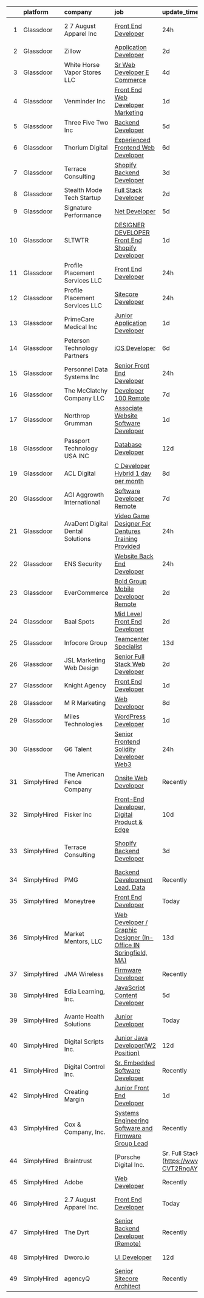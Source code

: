 

|    | platform    | company                           | job                                                                                                                                                                                                                                                                                                                                                                                                                                                                                                                                                                                                                                                                                                                                                                                                                                                                                                                                                                                                                                                                                                                                                                                                                                                        | update_time   | location                       |
|---:|:------------|:----------------------------------|:-----------------------------------------------------------------------------------------------------------------------------------------------------------------------------------------------------------------------------------------------------------------------------------------------------------------------------------------------------------------------------------------------------------------------------------------------------------------------------------------------------------------------------------------------------------------------------------------------------------------------------------------------------------------------------------------------------------------------------------------------------------------------------------------------------------------------------------------------------------------------------------------------------------------------------------------------------------------------------------------------------------------------------------------------------------------------------------------------------------------------------------------------------------------------------------------------------------------------------------------------------------|:--------------|:-------------------------------|
|  1 | Glassdoor   | 2 7 August Apparel Inc            | [Front End Developer](https://www.glassdoor.com/partner/jobListing.htm?pos=108&ao=1110586&s=58&guid=000001833ff9369588425d0ed573dc50&src=GD_JOB_AD&t=SR&vt=w&ea=1&cs=1_ea9dc110&cb=1663225641041&jobListingId=1008139276726&cpc=6193B0C32834B022&jrtk=3-0-1gcvvidmf28q6001-1gcvvidmv2hs8000-3a2417fc4f3044f6--6NYlbfkN0Ct2W36bxQzoWKwxfnb8_u-9iMevesfjmykPeWAUMHM2_LBdknXbZKXQYA8HhBxGvatrmTKXkVkM3OiGaPW1S5Qrgo4HQw0Ap3FRKEk_CZlQ9DAj7SSm8_FF008fve7ZplS8uLWmHC71y2toLwpXV2mChEMsXQz6GM4IgUVfaTyeTvDljv5qKgs34a8eSQLQ-XqkvWh_qUB0DxjI08a0mujfeuRMNE5RtKR48SjWo6fePeofKReK_7DhoByRzjMtrPXLwcaEvF-k4iPvZc884aOkklQNSI_HXE9ca40VNccVOKFchHTt3tjOz4lS64NDHc2f8AJ3JANsWE0etNONRytm4dlrZpS3uXU3eNWlai1O6viPErUrIWmL3t1gDU_o2FSNQctJuNAoCi1TCC2OAU5cFo2nYWO0EsrlWjc5XH4jKpHgavSGAwLCAZ2fB-ial5VMBO-CcNFvJx9984My8M7l-pyPPDvuWabPknTAWmMoX7JUALF0TXEGjtgWwJGZos%3D)                                                                                                                                                                                                                                                                                                                                                                                               | 24h           | Los Angeles, CA                |
|  2 | Glassdoor   | Zillow                            | [Application Developer](https://www.glassdoor.com/partner/jobListing.htm?pos=121&ao=1110586&s=58&guid=000001833ff9369588425d0ed573dc50&src=GD_JOB_AD&t=SR&vt=w&cs=1_35c7c9f4&cb=1663225641042&jobListingId=1008134172887&cpc=334ABAF5D42DC775&jrtk=3-0-1gcvvidmf28q6001-1gcvvidmv2hs8000-c6daa90a6669b9ab--6NYlbfkN0ANMurRYyPEXg08u6OamUd1Mvhk-zhFSGYIZgoJR86UvYL2v6MoUqae-sD5DnU21vpZhuaoMFJt9wVyEyvf2QA1XfguwhH7G3tM0-PNgW6CGdUX9LBJEjF1WjQkIfj4JRydtvPZugMScW5L1yCyM5tNJ9G8L6OLwOTqSFwB3txImmKRawgfT6AMD3TzOgC-MALT7m-fI4boaPDufDh8OyziwbMRc8pB81Ej1QQae9-paV6SY7CES3uYcDQ1dWe2sMDXM8vbMamm4zAbOEA6BdOBSopn47UUOsDy_sr7_r_JF7wZlSrgx6PT7l-wVqbNjAHBcfm58fZoiJGXqfzRzFhwC31-6RypXl6vIA8bsuDqwPon1jFReGJC8iSxbQsDkorFpBIRopyVbXUQiCuIVxwCDEp6Kv0_ag2Fo-XMJ2tN_nbU-ubln0RzakZLi2siFy2TWAf4zYBIpQyln8V8m5taFOZZWrl5mRhDdgzdm3koC65P9TkGimlO5X2rx12ev9kTo5ijcBeRGk0u1rNz1l8ZPPNVFc1rUuhZS3cNBkBdbKYsMoT15ueyEuMAdRGXqHA28k_lv1PxXSrYJjjV8RkR2lv1YjZTKQJYMOtTECxEZ44YRW8YPe3PHTwDy4H8Vgpd5szx5UDVFuJWr5uspZNqCkDI8j10fBpV00giwZA4BQoderk0DBvxuyurOTH_pNnB9s0e1jjFNN-2Ms3n9fB8vzuZPHCtW3mUh0qaiYEv8O1RFQn9M5xfbiGyzzxZNDKg6ZZ79lh6iKeWef4lrnCgpTVzOOb9vK-yfdlu5rSdm6-wQv6_nLc2dmFVENtDGZl7TIDC7sK_iUKcHnXvUwmbgnyxVcckpvkW0lhiiaGrs8QQ0DBhw7dAImBeYYVIOQ0%3D)  | 2d            | Remote                         |
|  3 | Glassdoor   | White Horse Vapor Stores  LLC     | [Sr  Web Developer   E Commerce](https://www.glassdoor.com/partner/jobListing.htm?pos=110&ao=1110586&s=58&guid=000001833ff9369588425d0ed573dc50&src=GD_JOB_AD&t=SR&vt=w&ea=1&cs=1_2e4638fc&cb=1663225641041&jobListingId=1008131215700&cpc=5F655C736EBE388B&jrtk=3-0-1gcvvidmf28q6001-1gcvvidmv2hs8000-4d928f549cfc6ad0--6NYlbfkN0CnvnrZV6i1JGX1yqycrBVKxG_QbmFGo1hJvaAPDrdCVZraHxofdUZb3p3EyfSu9FC5Uz7liLUHJm2t-QBc182EkVhuBnEC5y_zl3eBF0yOtl8bM6XoDeDAuDSgUmApD9LtEYgzvabPdoya3NLYGdfmTsN9BJkgFfuxVcVwIZ_FOaxKXrA9yslAKeJedUden1TopJuB6ijI2LTOkqVX_Nxld_MmfNsktc_lodud3j6IhOidwnhGpdDPcOe9nnkguemz3UWGtFyq4EghTfM95_M39Eh3fi8KHcJty5rSXcVWqSHeJk-vnxFt2yTBDqIZaquEXKUtSX_k2oADxy0uXT0lPO10ewL_CUdFq3wbiyTyTWxm10njIMFiXIeYpT4jTGlfOyDOxMjZhePeT-r2mHArJwVbZAQ-q0PnYsWX8whH-s3gkir6ytF8Ukwf8yfKRWPP_Lu8LRg51jVxZ2pYpXvCaWhF4l9Oxr15T2e4h8o6VZhrIJy_YFDwotlRusssDjvNWunHabX4VQ%3D%3D)                                                                                                                                                                                                                                                                                                                                                                      | 4d            | North Providence, RI           |
|  4 | Glassdoor   | Venminder Inc                     | [Front End Web Developer  Marketing](https://www.glassdoor.com/partner/jobListing.htm?pos=116&ao=1110586&s=58&guid=000001833ff9369588425d0ed573dc50&src=GD_JOB_AD&t=SR&vt=w&cs=1_ec914800&cb=1663225641042&jobListingId=1008137705583&cpc=217C45A42544DB93&jrtk=3-0-1gcvvidmf28q6001-1gcvvidmv2hs8000-9c2c667d64d5dd73--6NYlbfkN0AMXubMcf9zG5pjFo4NIRXEjYg0qx6HblbRQuuKPpnfpXE45buNZenyR73WnvM6Gj_TxmnR_7UGvj-8cbteU4okCrs1kncrxm1xyl0xTadn0dtKG_-rZJMo7hj1OfHci8OjVNleQ2xJ0bkhckBnWntSSaB4v6iJujgNmaSADRvYST7rF6XPl8fUvvUGGQf1rdSCbFQkOMELywEOt594mqEOOqH4QjXvBVPqMytdgjuxK-WuzoOheEOURcVYgXY16KZ0PsL9FlLkd98uNcwY4sy3ECsY-Txgt_Qw4c_z2L95ZJQgZLBQRxPtd-Gvln3iOQPmjAnPPRUS-Md_TUA0ucXqzn8AUhEvm4A3vetuAMebuQG8rQC2PGCTkoGwHgKfbk-Dys4rpk_AIqfzDjqZbdxAmv6rFM3d5LXGndlcCWRaqNLyvhvI7nY6iW6KY-2I5ZgJ0NZsjN91I9C3P--gTAq9DaBngKVol88%3D)                                                                                                                                                                                                                                                                                                                                                                                                                     | 1d            | Remote                         |
|  5 | Glassdoor   | Three Five Two  Inc               | [Backend Developer](https://www.glassdoor.com/partner/jobListing.htm?pos=104&ao=1110586&s=58&guid=000001833ff9369588425d0ed573dc50&src=GD_JOB_AD&t=SR&vt=w&cs=1_65a89480&cb=1663225641040&jobListingId=1008129717446&cpc=41F4513DE90102B9&jrtk=3-0-1gcvvidmf28q6001-1gcvvidmv2hs8000-9a2b5753740c222a--6NYlbfkN0CgBgcxuOwrlzWFp0xvOgllyDb1Hw7UsKEX_IsXppgvM2unXhFTbkMw3O7NwoFdIXLE99Deih_vWnyaKyC-tfIHVh9EP_1tqX_PYNNPAjKVnrwJ_OKB_N2pOmdol9Nwipr9BlUTEbkmVnvwqvah1ogQoVjw28iqQv9IwLsi-8GYzxhwcYEWrw-d2fIHf0YsVTD2SRUFGJk4T0x4D-IKUwuMnA2oGGX5XuPfc_IfSh1ANSpIa-6H0IH-PmwCuVUVcUUkbzelUAGRu7owVtxZUY6Y9F-Bh_mL8ct3s7ZEGyQk5cawNt4quZkM4I_C2gZM5I340U_RjB7HSZIENwhKMt9tZ1GAjkBSQOr2vKrhdgWXe6PtfVfn5SJ_iz3_DC2P_MDkZtLEf9G6oUKA_YntRo5t0iHWGvWwwYAkdBEObaq1JKfbRs5KpONysPcCzCCn-uM%3D)                                                                                                                                                                                                                                                                                                                                                                                                                                                                      | 5d            | Tampa, FL                      |
|  6 | Glassdoor   | Thorium Digital                   | [Experienced Frontend Web Developer](https://www.glassdoor.com/partner/jobListing.htm?pos=128&ao=1110586&s=58&guid=000001833ff9369588425d0ed573dc50&src=GD_JOB_AD&t=SR&vt=w&ea=1&cs=1_5501a8d2&cb=1663225641043&jobListingId=1008125151409&cpc=654405A9B1E0A9F5&jrtk=3-0-1gcvvidmf28q6001-1gcvvidmv2hs8000-8f152e22d77d43c4--6NYlbfkN0DluZCxzlY8wfRKtYZ90M9DtVsEyM_R8sntwxBhsuRf6WsZ75QBXDDIOFYP7W-SBlFRqO5--jBjYztZgPSF7k2h38MrBt0TGtNiRbsEU20G9nQWmNZGX9e9v2AYuB8N3do2tkcjzuTJRdLs-NxfeR3tjG0cutHrH80mg56xlo_Ax8NZlI4k8CMa0hz0FhwTehg0z3AJAyhHSDkaidHa1l5-sc2QOEKlb6i177Luvu8i4G_hUutTn1VJQ4jwtFASBuYAHEzobFJlkU1OjO9Gy4wh_nfZsT3LLjApPlqG2yE813HHCk12ZqahzfnEB4z1-uw3Fscq7_OpuC-yKqu5aRes-xbLBxyxuX21OZ21-jSbfy5sYWwm3vCxkdiycsujdAEdWEETiV5Z_m6nhUEPcAKUo2-esm7QPajhC13FYmV4SPbGYrrY_5ZhpeGz1ztj6luDzoIbiu2XSbmJrLcdbX9AAOWIb3M8mf-SdEOJUJMgae0CTaOmNDsHoBvXpTxVJaCdh5gsUZQA_lVL0lVybBsZ)                                                                                                                                                                                                                                                                                                                                                              | 6d            | East Brunswick, NJ             |
|  7 | Glassdoor   | Terrace Consulting                | [Shopify Backend Developer](https://www.glassdoor.com/partner/jobListing.htm?pos=113&ao=1110586&s=58&guid=000001833ff9369588425d0ed573dc50&src=GD_JOB_AD&t=SR&vt=w&ea=1&cs=1_0dce6fd9&cb=1663225641041&jobListingId=1008131665607&cpc=632C08DE5A4EA969&jrtk=3-0-1gcvvidmf28q6001-1gcvvidmv2hs8000-18010db93b8cd787--6NYlbfkN0DiwaVD3HiDYB5250xOpg-Chrdpscpx_0ux8G7tjQr9ZR6UMPMRjdTv-rYv0WYt0ikT0CHPlckmqNdBahKzqtorl-3cYiUc4Dw6CYzL8XOgRfGBcW15CAX5wES-GOahStgrZRXkPI7v7sWDDyhpOm2oG13rt-Lsa-73n1rcwrI_Tk76vUQ2yVPB9Mbc27X2F48cR6NdeDrvn024bYF48CCK0lBuEFPdh4Um-jLZy1QInyVg8PUKhD_Wv8Rgbrma2QlpO314BoNc_tz4UGHGyhOBQu8eOYtfY_7a67LQgfn3MQ2k3gVa8uOi8yhJ2cnwCzgKT5UB6JD02x2NYoztzCJoobb-19xm3PknuQ4VAVX8Mz99rC65em5Wm8VSv3sOU5rbU8t91NkdUzvTLR8B2JXYupS12d1tZXinkA3fv3KTPMfXQAP5T9qg54E99JRaHiD3-FvYGDnvHwQO-_EMfE9E7vreyQpyhEmbX4cuNYXjzlvTEIcV0uNs6IEZNTBvK6M%3D)                                                                                                                                                                                                                                                                                                                                                                                         | 3d            | Seattle, WA                    |
|  8 | Glassdoor   | Stealth Mode Tech Startup         | [Full Stack Developer](https://www.glassdoor.com/partner/jobListing.htm?pos=101&ao=1110586&s=58&guid=000001833ff9369588425d0ed573dc50&src=GD_JOB_AD&t=SR&vt=w&ea=1&cs=1_db705e79&cb=1663225641040&jobListingId=1008134062070&cpc=C433947A107EB3A8&jrtk=3-0-1gcvvidmf28q6001-1gcvvidmv2hs8000-c82e4cd2da0e041e--6NYlbfkN0DncQh6lkoBI4qg8r9lTdY8zgbuP-Pq9NIO4ozEOQMZvWDkOwhZMW0brv-vHXhFENtxcfVCcNPp7jv2x82iQIwyEiXUyVbAhdmbaXAHjrLsVJccvDBOMB2hmCbChyl_Zm-h16ClHxhh0A9ysQA0l_6Gr-DpBS5FsP5RCZkucE2dkZ3YK7Nq3hjc3zBdkJ09jwG0D2_44U0gAW5FI_6a2NvuA_Auco1pcxXbegIH7Aw8uM7gHNW3JUrO2PpYtzMg-M3EDV18sspDXJjT2OqyyCrZh-nNlbpgtrmXd_YLG8gJVL291b8slsF1bi55oE0vrvM2PjvoR7jC29a8rjeHcaFDXGKDBxenaDVU89FG11cihw91BEh9xhxsqlfuKPh6jLz6UGFRoxBVNFhcwb1W26-CGG-zfebChfGZvw6L6RlMeIWlWieYQ3-Iw6rSLyB6Y9rlPu9tZnhWhT9Z6Fcs9Es8E9E2TZq70NTyW7jgbhXDNHTVkXV6qontPMgMGO3YzCadIMvOn-8-1A%3D%3D)                                                                                                                                                                                                                                                                                                                                                                                | 2d            | Atlanta, GA                    |
|  9 | Glassdoor   | Signature Performance             | [ Net Developer](https://www.glassdoor.com/partner/jobListing.htm?pos=111&ao=1110586&s=58&guid=000001833ff9369588425d0ed573dc50&src=GD_JOB_AD&t=SR&vt=w&ea=1&cs=1_3f496acf&cb=1663225641041&jobListingId=1008129201684&cpc=4B86475FAF393599&jrtk=3-0-1gcvvidmf28q6001-1gcvvidmv2hs8000-f276d1115cf58d0a--6NYlbfkN0DdI5e4NrRhJzkh5_rNc4iJsqmw_rK-1extVvYQlMkdwFRmXS0qm8nU-JxbqHleaeIjy00LjGaNRKyKI8tQK73iJvL9vjfzdUjL6MmRzYFsT-Tf_2d6pA67Vr_5YKQQ_zKhdJbkV3jrXuP0XPlNHTLuXoc_2d_1Qj8SxURG6Hio4x5gve3RpCdOKEhBqB9Yot7EjUggiaENpWWD5Zf_riZDckpLa27WFaioiM4Q36Mi8k8RYj6mn-h5QcLLDf1kNSCzL76vGvczDS0_SAlOCVAoEezJKsIG_K1U6yW9zO5UP5S-hfSaH2tte_3wi_456qvX93Aayu3agxD0MN-X-km2Pm58rZENBPfPlMT5py1J-R3OzbxxmFoT9X9dJbct5eTd6zOSRoI9ybHL4jJl4rg37graEhnz6tediEexryl1ORj1d4AOidTBj0q3Hfp6ETcV_SI3XELftoaV1tx1VivE0Nlys-YziKFHoKkPrA5XD8hc89d6HpFi)                                                                                                                                                                                                                                                                                                                                                                                                                  | 5d            | Remote                         |
| 10 | Glassdoor   | SLTWTR                            | [DESIGNER   DEVELOPER  Front End Shopify Developer ](https://www.glassdoor.com/partner/jobListing.htm?pos=106&ao=1110586&s=58&guid=000001833ff9369588425d0ed573dc50&src=GD_JOB_AD&t=SR&vt=w&ea=1&cs=1_282ae8af&cb=1663225641041&jobListingId=1008137598131&cpc=FDA93C03AE7AED37&jrtk=3-0-1gcvvidmf28q6001-1gcvvidmv2hs8000-200f7b1004398c4f--6NYlbfkN0DfhRLDY5E7BVY3xhBTAobuSaZ3WR2SqAJ-w4NHeQGDZ8CKtdIif9OectjkycEK2XDboqp2BNMOU5dJisK8-npJl1LZbVK7SZe2WKXyWrCXBIV2AhqkkbCWTU_HzuJ5nm-BeMtNzk-lbEAzbgpRo1_vU8oh_bzdBL7cYv-gQBFGezbX_HxY7YG4UgXE4_I0kwIYDDZp3V05qNj-x31bi3amzeKrs1vpzAe-bLIzspTzV6DLmgDOQ87LwVGY90j20Q9_HIddcmvKXZACeRnAb8Vl2DSIrdav2GEhQBtjbv91oV7RtFG7IRXgNM3cAq3wcUGBEYtPbojV15mzih9jhslhCYosEaqvdxLHm-1t2ySLEOR2XnaGfabRtndi6D7IAvLAj5eYOC6Od1EtCffK1otCOwErDrsW7m4yg9nI9fmI7wBup0YoPJUl_1J4PCuYlCe1cqBLB0cSu76KoHC2A6Mxk7ZvdpIyl7YTyVr1torT6q6Y82dvLsXbnB2co5NMBdUOdid6ip-ckGWqMlsGb-5qLpyO8NYhZRo%3D)                                                                                                                                                                                                                                                                                                                                | 1d            | Remote                         |
| 11 | Glassdoor   | Profile Placement Services  LLC   | [Front End Developer](https://www.glassdoor.com/partner/jobListing.htm?pos=122&ao=1110586&s=58&guid=000001833ff9369588425d0ed573dc50&src=GD_JOB_AD&t=SR&vt=w&ea=1&cs=1_0a34a00c&cb=1663225641043&jobListingId=1008139865256&cpc=F45C15D234B746DE&jrtk=3-0-1gcvvidmf28q6001-1gcvvidmv2hs8000-8aee2ab2c13bdf2b--6NYlbfkN0AB9QmTA0CCjNV0D_cA_rQfbQIKI-slyn3CIlmX3zDlnnk7S89tk6b_lE3bmj4GiGTUvEUbJJI91oMsefBfs5UaTGC4feUaXYjiUiJbK7gMZXpEoZOjuPpaZoEL2GOhbetdjxSzixPPKrdHeZCZVpoquxUnL5ojDNweUlYZO6FUAvGj8JfwrG3mFo_M9Sa21AhQDIWgIIGbJUxMDtldRWVabseY7QxJcqAYIbcBllXSdXY3IAssq156DFcpYKK3K1BTnCuNDF-gkvkkg9F2Aw3UHevIuE8YkHclrSyg26zdD8T8B43ebJWkBqkTJ5QqlJA7Cn1sRDl8oVVocaQy2aVCHl_vNR-ALjeGtZs9sLYW2Vze_xhdgejMEmyEQijQLHZHzpOqRQs0BRd_C5eIOU5YLU9a9yhUbA2siArxTKo3M1td2uqAaC0bIAXbSI--9SWIl7sud7h059g1NkJXeLA-d1bsJl0Y1oMzb-PSooDAeNh_mcIajLksRZdejhweuG2-Q-7Amsm_9VICm2dy-G88kpProCdAwTdz0AaoXEozjA%3D%3D)                                                                                                                                                                                                                                                                                                                                                 | 24h           | Baltimore, MD                  |
| 12 | Glassdoor   | Profile Placement Services  LLC   | [Sitecore Developer](https://www.glassdoor.com/partner/jobListing.htm?pos=112&ao=1110586&s=58&guid=000001833ff9369588425d0ed573dc50&src=GD_JOB_AD&t=SR&vt=w&ea=1&cs=1_9261f10c&cb=1663225641041&jobListingId=1008139865257&cpc=DED3C32E22E90A94&jrtk=3-0-1gcvvidmf28q6001-1gcvvidmv2hs8000-dc00b636150eb327--6NYlbfkN0AB9QmTA0CCjNV0D_cA_rQfbQIKI-slyn3CIlmX3zDlnnk7S89tk6b_lE3bmj4GiGTUvEUbJJI91vP_xDwKRxdxWgEqR9WbOIfdQ20LQLFYb5JxrgL0ZTeeaA0g8r-3LApIOLGNfp3ZBKDVO7lbpAnfXgLlrFhlg3-sAAqA2sy86pFDxUmqWbA8WgNrQ7tL-bXTdKaLFOof3hzWuSwk1bRbVzAwwa0hYRpk23zTmOcSoGtLU2LRvBytn_bliom69F0WWKYGU7gV18Mvmo1as57O3wwtp07yhIwAlTjyHRlvN3xwCtxPbN1moPAH9BXzZv2C4gnu3iFp_aWJyCCAq1e6PCT1f-Ax_O-nH85o94yE0pP3pf-au6ywUMtG7BMcnSIOlGHJWLptcDUG7UWmDhdBHxT__rDd9_1zlOL5CUepJJCcx0qqmGJOg0kseH_Ne8vBFV5RDolRnHGRzvmqegPQBrGZc8Jl05aOAOWmgSkRqDUrpj0C-lQt4lsZISfd754FZUGcwx5pysNfDVOEv0FttOtm3N7ZNXPjXX7EwFD0OEtQHNL6mg8uKOQA2IBZxZY%3D)                                                                                                                                                                                                                                                                                                                                | 24h           | Baltimore, MD                  |
| 13 | Glassdoor   | PrimeCare Medical  Inc            | [Junior Application Developer](https://www.glassdoor.com/partner/jobListing.htm?pos=125&ao=1110586&s=58&guid=000001833ff9369588425d0ed573dc50&src=GD_JOB_AD&t=SR&vt=w&ea=1&cs=1_de907937&cb=1663225641043&jobListingId=1008136718817&cpc=0FE1F5EA2BC84A01&jrtk=3-0-1gcvvidmf28q6001-1gcvvidmv2hs8000-dea47632348d1323--6NYlbfkN0CQiDyvPOS_3kSWwj2o84Vo8WcOusNGwm0oBaIW9WSJo04cUhFz7Zw2u_gIi-S9oQAae2Zqwa8YSHCmUBDZ-UqPWSK52qtE7gYAhNzZijQz2htZaViuNg1pNHYm2JmVS_9-Kz5Y9fWtx5ALPv0dtItmTTV1F68ZQkAG5okqsQVU4qHmE9Rwp9ADy8uar87b9X9cTz9_p766D3S6t51uDwtieMuqvINIrQ586ncdwxZckE62gbMFN-Gei0MSwYfl-0QSuyNebDkqNqM6XsIDrpEd2ZqDLzSJM8LpxOTubwPnaq87tjZiOKyeMSFRt0gb2m9-R1S1Tf91Pcvlm_NimQE2LfWOqm2YUNMb7oL7S5X5cAi3_Jangz3BTt3YSEXzDEpuoY3b3MwBZPIRZpixMoff-xGB2TLDsVw522S5SrDjEVnyPe1prMPJhuN3mRSPRhW6nQKufWpxBCtHxzpr_6jL8Nx0Y6fc0buwL713a5Jmru7Q8ufQHDlfVkbtPbYB6C9ywlMQlW0_yA%3D%3D)                                                                                                                                                                                                                                                                                                                                                                        | 1d            | Harrisburg, PA                 |
| 14 | Glassdoor   | Peterson Technology Partners      | [iOS Developer](https://www.glassdoor.com/partner/jobListing.htm?pos=118&ao=1110586&s=58&guid=000001833ff9369588425d0ed573dc50&src=GD_JOB_AD&t=SR&vt=w&ea=1&cs=1_be20201e&cb=1663225641042&jobListingId=1008126297301&cpc=6945AE2F4B03E059&jrtk=3-0-1gcvvidmf28q6001-1gcvvidmv2hs8000-a6f03d46856c5c0d--6NYlbfkN0AgtsfPTMZ7iDcp1X4T-0K4CYWuscf9rvuaH0n-fMkMyKnr7WxHRcz12wTe7OJE2CP7299Tl4eYBnsECS_X-P6foNMnTR-Q9yxvHbZHM_tvtBuUEwEenkhQl77Vlk1NjoEEmeAHmw-hC7oULByiAG5TXPXsxRNYRudG_3QVUZN3GLT99xKkKROlssY5gNsVTH2rKo9q5170K50u2UNrBFNJGmp4T-u75WX09rBz55WO4TKr3KDv2nUCuu208003irdhTbGPOTdi4mZtUavW-5kKTwh1lUfD2h3wwdxMCmglUFSbFLllv7-TrbVup0SVCSL612eCr5X6AHHFOnLP5LhlehSmrOdTdxBm57Hv6vvaBrnQBS75u_Ou6zu8ci-RWJxjkI3A5BvdsnNrijzpE9yB4IxvZuJIs4irBBYvMqtsukdbgYjVFYAp7kaJsssqL4S42MAqTTFMgnpLesxMZiGUBfaxd2JLPUTuXrnf0mdqFx8VkjCzM99_lqHNXBMEePNChTvjnhT0Yg%3D%3D)                                                                                                                                                                                                                                                                                                                                                                                       | 6d            | United States                  |
| 15 | Glassdoor   | Personnel Data Systems  Inc       | [Senior Front End Developer](https://www.glassdoor.com/partner/jobListing.htm?pos=114&ao=1110586&s=58&guid=000001833ff9369588425d0ed573dc50&src=GD_JOB_AD&t=SR&vt=w&ea=1&cs=1_a337e2aa&cb=1663225641042&jobListingId=1008139920871&cpc=E1C07D31E98CBB16&jrtk=3-0-1gcvvidmf28q6001-1gcvvidmv2hs8000-95507fb3b040b20a--6NYlbfkN0CXJMu_Ozvt8s1nzBaUrvrdGg2n7AF8AT6K4zsYic2IKFqpkWw6mr_etQTKfzAC2gXH6ncpp8psG77xCv5ZI36PI8nOAVunQiYjV7ielA7nM-9pKaz75Qiv9YhKggmdwMziOJ33sQxCsSRssiVq-cD8XVCYSIrFP8oEIitQQK1SNhL6HFNbtEC3xOUIb_F-b8L5cO5UQAeGXZ2sEUOGUcUG7Q1mmTmG6zILrasnbN2v_VC9GHBm4dklmINfMAoeD_dS6GkpuubUvL9lJUISvrlG1UpjrPLHOZRzreffvYS3BGuI-jTyXwrM0W3PGRWa6ugFYfgtNde8Q2hS2_KPvaVesxh3mXNiLl2QPjfrjPwerQ4G8MZu90gPSp6mzdGziPuRNGubZ9a9dSJaOrzj02FdJ3lhwD_FxXwaIec4HU89WJ5l29F-w4jQ_ULyTToY1YuUXVthDLyRw12HzVP-BnCl-lWhnRSfY2Oa078xx_6gBj_sM9W4pO63ZDlPZtnDtqFxu40mmtg8fQvlDmT-Yxrs)                                                                                                                                                                                                                                                                                                                                                                      | 24h           | Blue Bell, PA                  |
| 16 | Glassdoor   | The McClatchy Company  LLC        | [Developer 100  Remote](https://www.glassdoor.com/partner/jobListing.htm?pos=117&ao=1110586&s=58&guid=000001833ff9369588425d0ed573dc50&src=GD_JOB_AD&t=SR&vt=w&ea=1&cs=1_1fd674aa&cb=1663225641042&jobListingId=1008123581793&cpc=56C4EA4A1A191A49&jrtk=3-0-1gcvvidmf28q6001-1gcvvidmv2hs8000-6acf41fd2f09dc8d--6NYlbfkN0AvJamjXhlkDEVf_vcoI3bbUUL_2ExICajiRnoRkOTKxHcQu0PRm526CmUeTsfanZOqoMDdrUp-j2i0QJI96SrAfuCerXt-A9V0AqPqWyOynJ3x-O-RpQjzGHVi4lOd5Z4R8Srd_uF6_bna1BnLFXLTnrhod1AEqQ2yc5WyqDa7bVoBDzmrc0u2pe9297U47Loqs1jDWjelLpAIdd3FBewQPzFh5FCwU_DM9PTxC18rgvzlE1M-x-sQPdKSiypnrJrOy6_RY5KleLQxI3oyQYv2ToVfLUjRTgVA3CA3ZK1TsnGvN41qLeeC0iKdm0kO8K2yQ6-ONgW8SYwXJW23de3M-Xw6HAF6f5qpU6bFX3XEJ0pKSBqukfIzo_J7cYSOpz5akRBNnxl1q6UaBw91QR2GUdLBGHvfrGBbiuItQKupC6VXj0cPY4HWoepLctxy6pKTyNv1IR-KMdNBkUXjTdNrNRn5cQwrLTBgllTv5w_3TYcIQq_YsYSTZqc-vKxhUzo%3D)                                                                                                                                                                                                                                                                                                                                                                                             | 7d            | Remote                         |
| 17 | Glassdoor   | Northrop Grumman                  | [Associate Website Software Developer](https://www.glassdoor.com/partner/jobListing.htm?pos=103&ao=1110586&s=58&guid=000001833ff9369588425d0ed573dc50&src=GD_JOB_AD&t=SR&vt=w&cs=1_80eca98e&cb=1663225641040&jobListingId=1008137362453&cpc=7CEE4C1C86B9E1E4&jrtk=3-0-1gcvvidmf28q6001-1gcvvidmv2hs8000-86b1a5d6f9f172cb--6NYlbfkN0DPf8Tf_oakpB62WadId2dzQiWExtALTi0lpCM--zHBL1trAzPQuAwgDIBcPqMXQ2nc4EmwImsHmwE1-gnHruXxTntoxsk0MzAG-MSGLqf9XKwwNITuXSWbe8SV1c_vt-SIXVtuLKSFi5VnwXvOVZ0nAFl2Q0PUcJ8D4X6Dh5bXHmYQxhwi9XpojqqMKIlqHlUeq6beAfYllxDlDIltTZYsvlR5cmyO1FPkrFD3k66ItVWDd9BSwZnoCohGhOFudyNwmGMsMh1t8n8aD25l5T_OqyXR422iGdumOlFvZrvyf2J18K0nHw9rs37H8-ZEXF-n1bIpCZG0AVDzzhd5K7x5cN_rCyWS3-GKv6NC0jNhE2YqdF5CY3CXTjH62dI0hN5oDLBhUQwLVDXHeGStttKMothyF8xwXCydejMj6Qyo4V4lJelukX4N9MhYuL4Emccqgjhqwp9gwqwmv3SZj2uD337lX9hwrh8RtnnYqPcUWxzLycbso1rOYmCPiRnVtG0LbDyeMvaeJhCP2XOk8JphE2tzNQ1ORs9MuV8zyTZ6kM0ChnaJZRL5jq_D02METWxQdFvI-pKheAQKTvMEc4apOcBmRATmyad3vm1HphQeOjeVgjLHAwaFEw1vWUmheF2Pvqi0aF-hU2h_l0wPdXGGoQAUWQrg3CWMK5O37LoWvKYPABg5rVe8G1RLR-NA1qgMIjpKW3U5YLgIRN4bNrw4UO5W0x0-W41f3fpiC_FM--xMx5lcvK28f47di3IWnJ28EszfsR1EBXfvCfiigBfdfAlIsIYw2En0rXhTVLzYPx0_wg3aa9VjfWBm2Lz4haqqap5T4IoYDfiWkhiw-f58qWv8kE7G8n2T4x4IFzJzEE5Bq5zU7EP9) | 1d            | Walpole, MA                    |
| 18 | Glassdoor   | Passport Technology USA  INC      | [Database Developer](https://www.glassdoor.com/partner/jobListing.htm?pos=123&ao=1110586&s=58&guid=000001833ff9369588425d0ed573dc50&src=GD_JOB_AD&t=SR&vt=w&ea=1&cs=1_24bf7f59&cb=1663225641043&jobListingId=1008114254554&cpc=47CFDC01B3F81FAC&jrtk=3-0-1gcvvidmf28q6001-1gcvvidmv2hs8000-7e6343e3d8a0a644--6NYlbfkN0ACu_hgM4mYOpGjE6TXudS1eLEYdlotK5aSiNrSIRlNjs1ihqGN6OK9XqkdXLDXQlxB73eyG2auMe65dCPGkA5OwmF7NOgyl7W_f9QPDaU5KzkVCEewVGHXUrfpaKNPM97NzZItpzip8T-WAMfVYZksgu0K7KHKFAnRn6j4GukUA-uKBOTxyxwBBiUb1YFQPeCmxd4inSuaRZRxrEvaQQpgMneYRPqDui0gTQnKnEfx3o3lm8WkCJd6F5GgolzhMA4EVKafhxk3Tovx7oh0a-Te8rvEg60VsP-yesipey_2S_QO5sXG79Di9vZQ36N_dLUGaSkZR3ruvO7V9gfTMlCv-xJtqGc-dNU0_DvuCAFzuObWy6asCFDP2DQuEFop_pnsd84ZPxDnDcv288QqVCgqecjhSP4xpe7N9b-LdDPIbzizLH2UTjLvksnc6SbXzlJnyoaSd_o1E94qto0avRBQ0gcXIcnQdnRhw12A7iojT6uYOoMljWNf47QGXKKU50I%3D)                                                                                                                                                                                                                                                                                                                                                                                                | 12d           | Glendale, CA                   |
| 19 | Glassdoor   | ACL Digital                       | [C   Developer  Hybrid 1 day per month  ](https://www.glassdoor.com/partner/jobListing.htm?pos=129&ao=1110586&s=58&guid=000001833ff9369588425d0ed573dc50&src=GD_JOB_AD&t=SR&vt=w&ea=1&cs=1_afa93ae0&cb=1663225641043&jobListingId=1008120640010&cpc=3BA4CE39D5B5DEF5&jrtk=3-0-1gcvvidmf28q6001-1gcvvidmv2hs8000-801cc5f6b8a2dc37--6NYlbfkN0Aba5oU64R_O9Kj8y6RMdSSFXuPwn88DcWu9IRDlipDHjxHIIFB0atBqVJ04z1yB3-zVbBW1E7HDiuv7cURlbVcX1DLCWPJGCSz9faxy3NSQxHduDQPlzHfzkphYPy13RfI67sQ68DUIh_ZwbelPbL-_EdgydFs81pOBEriKRtxEYSCtTcLIZ-o8sT1TvudMGZaw3orXJn8FAUc5v3q7O6M5-bHacN5MEs0kHQcXscFsJhg5qrHuDG_29JUS8ALH-TRrDoo9lcHM-QvOX7oda9k1IJkZNrNeIp0wbvxwCMrCd5WDDA8dSCTjlfLrvawRuEZ3UzEeGIrVm0Q2h088L0HUq7BsOJC9yZSb_jR-WOQ8FDWEOR3u5BZzMc3jox4Ble7_QdcblDxWHr-XCno4yE9xg2Mf1-7cuKvUUPveNask45Q7HSkGbwGuUl9zeFCu0i5F_Y3gQ75JXdHIYgUtf6coJchR11LgJlkszkOPkf6KjHmhYOik073_cznQJ2tyy2Zor_wx6HoTA%3D%3D)                                                                                                                                                                                                                                                                                                                                                             | 8d            | San Francisco, CA              |
| 20 | Glassdoor   | AGI   Aggrowth International      | [Software Developer   Remote](https://www.glassdoor.com/partner/jobListing.htm?pos=109&ao=1110586&s=58&guid=000001833ff9369588425d0ed573dc50&src=GD_JOB_AD&t=SR&vt=w&cs=1_4664faac&cb=1663225641040&jobListingId=1008123247793&cpc=7AD1D84939BBEEF3&jrtk=3-0-1gcvvidmf28q6001-1gcvvidmv2hs8000-240493a7e473301d--6NYlbfkN0Djn2IX06ySSIMu1gfEBEDPYQmbvGwUh4vHPX3-iaCFfQnsfj8FxF0YxhOo-2lW_WottpGOt_iG4K_iuSi4My_2QSelA369vQAk0Bh05a_GpYG05czbSHP5QCpBtifp4rrO5380BLmxcgc1z1li4FB1991ijhvWqHZ5Zz5IpE_XBzXxDc-YHAxhfzgzApefNWDVWIceBlUjhwTdhbVpFBWAHIjtWpFPZODkjNnnTrPoHIDAi1rDNmJ_Vm8Ww40jsATPc0TF3UKYzrh_mJQ2Jj5T6-jcmO32XXW859vjzLRvaIe_C1GPapKNONtYQCCa-rwkqgW9INiebNFYtT-yx9jdMyYryuleZgdNQopVB3o1q00Ks_917VxVXcwjkybME58Ipt_SHAI_5mSNuEvjVWOKjCS7YV7L_LSfR1WVgVPywaZGu8CaEJ8DKO_thf8timGwVc7PwCZ6f3kxoNbwPVe2xaa8aQ0KrGv6_uLLVX5U87Nbdx63ZPVb0SSHLOxLNaJJxEqVGEpo0AJPZ2D9Ji397uOSobwLa-k8frFLccmQwuzEdpBNxd-htcvqxv1Hp1XR9Oea-ERTgQ%3D%3D)                                                                                                                                                                                                                                                                                                              | 7d            | Remote                         |
| 21 | Glassdoor   | AvaDent  Digital Dental Solutions | [Video Game Designer   For Dentures   Training Provided](https://www.glassdoor.com/partner/jobListing.htm?pos=120&ao=1110586&s=58&guid=000001833ff9369588425d0ed573dc50&src=GD_JOB_AD&t=SR&vt=w&ea=1&cs=1_e092ad51&cb=1663225641043&jobListingId=1008140039936&cpc=280AB1FAEDD8D536&jrtk=3-0-1gcvvidmf28q6001-1gcvvidmv2hs8000-35206d58e916118a--6NYlbfkN0D0ZqxdZg2TwcIemQ4yr89eGinLCR7bn2QHXosobzuZIE3pljiWz1ls0zmrRnxAEGdSxvUmmC4DnHA1F6DEpMsKQnC2Zx61z6xuF3qYrH5yEoz1nYuCtECAg_EyZeToxFX4DmYmOUOgoS-U0zXSlz1Kotx3uQo_38GnKxdWN5CIJmh8XjMJXxgsuWlhC0sg2yTDyp94tondmf41sYo2qqB4xSCP62Uu1malCWGwUCqr6Zvi2t9R4WjoDZiLX_nXcRSeCOQIY_eJTbVc0RdrVbReZ-m-K7jTnS1tSE7ScEbchIbheBi17VbpxdxNt2UI-uvO_i9UtMB4ylijnVbMpUF1kiP5ag7r0czoa5qdufgUmPMglyI5udM7iqEcd5EQUkHDy5S7-jcLqesir22WszpZHmQC-z5glYfwxJ-EIDXfFKbdJ-RC8PN_j3kI5K9S0UKYZowKjEV3dirIVXVrKW40qqohylmYXTQSAASUDLhZgoSjLU71ng7kxuyRXUSO7R4%3D)                                                                                                                                                                                                                                                                                                                                                            | 24h           | Scottsdale, AZ                 |
| 22 | Glassdoor   | ENS Security                      | [Website Back End Developer](https://www.glassdoor.com/partner/jobListing.htm?pos=102&ao=1110586&s=58&guid=000001833ff9369588425d0ed573dc50&src=GD_JOB_AD&t=SR&vt=w&ea=1&cs=1_ca041aa3&cb=1663225641040&jobListingId=1008139484499&cpc=983919718F9DC6F6&jrtk=3-0-1gcvvidmf28q6001-1gcvvidmv2hs8000-85a454e44a02173f--6NYlbfkN0AFzyLFxSRBFH3kwNtJmaqsuvH1E-VLS9kEekNGpZoMRf8TMHuYWqb9GTsvjPu8Y80SCIrSwXgJYmmty3oFC-6q3FbLMAVlU0Pxs35OvuyV600CWZvKSyZRd123TLUokrLzlWRNSjVpTWAjdK6VmxrbZ5GMoC3TzbyRMdtwbRgmb0K-46vqyWrmpQf4NMgqNAXOp7O7eFbnrCBRZyEYoESqdKW9QFnVaxpQYBxdri4LofABc0S0rKPP_mb7-sKxNfmr8cx3iyDGRiMfZzZcYXgveCumT08eOL-vLOMK6WhO2B9v_nGdS47N0kj6UaPn2HCH3EfpU7d-RzoItP0Gy_7QWrAICKp_UsyaAltvhzqPKxQDLDxGkWOWuiM_fk5Ru6fsJCm4hAXxaVneN5mDKlTEPV9lnvLKwHimU6oKAXr3Gp0vjUNTuY8kSettX9auDej_r-x9oU6xelrmTZsX43UP-IjwEBEqPQxXfdRncmZuUGoYejTh-GOh1RUN1Ql-guqsi0ZRyqxuzg%3D%3D)                                                                                                                                                                                                                                                                                                                                                                          | 24h           | Industry, CA                   |
| 23 | Glassdoor   | EverCommerce                      | [Bold Group   Mobile Developer  Remote ](https://www.glassdoor.com/partner/jobListing.htm?pos=130&ao=1110586&s=58&guid=000001833ff9369588425d0ed573dc50&src=GD_JOB_AD&t=SR&vt=w&ea=1&cs=1_88432474&cb=1663225641043&jobListingId=1008134060080&cpc=47CFDC01B3F81FAC&jrtk=3-0-1gcvvidmf28q6001-1gcvvidmv2hs8000-12a6917805bc70d5--6NYlbfkN0CenS3N54oSHaaZ5i-mnJw5DzpL67zD59pfDqNFCJJrgDHMlf4QMvcdG7VlJcgFiIkGTK2PB8gy7RvTK40NASU7H489YRc_slu_cIJIRaL0-mvSjg-dgCxd5w-Mi9b57YuSsTT2ZDGffqvVXKkvMW3p6m0ZdxLZ1PVPxA2ox48YXL0cSdHoZC0EGjEdpJCUOb_nXNai2do_Ec20xnsjiFvF087vwHN3wsvSXsvk-FJSo0gVP81jW8kD04sFixgW0AV8ppxZl95wGZR02f4BuYMoufsrd0kUIbcyUMmom1bAvs5OglFSQexA1epb9FGZFDLQbkAtjjigg8_nQ008BKjQ9cTjWjx-m5BBaL-u9Kkvvy5VTAh_3F3pMl_9tmqewg4HziB2LntU35ab6jMwMwCJveluqcwV84pZWRiXSztWqJsofshoY-RcWDEvDqLBnz-E0OVtcmFAnvv_HQltxmqI57XM5hA-nYkdcijxY0jkF2p_4qVQq7pNNMT1HaZVdLdk_sV43poyVw%3D%3D)                                                                                                                                                                                                                                                                                                                                                              | 2d            | Remote                         |
| 24 | Glassdoor   | Baal   Spots                      | [Mid Level Front End Developer](https://www.glassdoor.com/partner/jobListing.htm?pos=124&ao=1110586&s=58&guid=000001833ff9369588425d0ed573dc50&src=GD_JOB_AD&t=SR&vt=w&ea=1&cs=1_0968dadc&cb=1663225641043&jobListingId=1008134394442&cpc=D2F1DE17EE1F43B9&jrtk=3-0-1gcvvidmf28q6001-1gcvvidmv2hs8000-6139628f606b89d7--6NYlbfkN0Bd1WtP5csUnixH8rSlRh3H6CMdDCnKzNYuJQ93LJKst7TdpxJAGul6YKdq4xQ9n4hw00X9u0XFrLYm7t09AfoEFklp2LhuKapw7ytNDnF2gOQ2wSZ2edXq3OYWryNr1Iw4J1Rllb-j9glW8RvdrpoQydN8KqAxY4tdC5jSFQG4SrVpTjZbDpURNZmj_vg3IQrZYGDQsdO-uk9XR3JpO-K7RyDrdEImM5HZrCXU6z33C-7H1lZRFHBPRWgZ94yyZj4fivpfLPxOR1NTSf73ER2ZWQGjy6NAEeveLYHbJt74QSYcxtQKR722mXZfmEgo96r8AyYpK95QUZcTHdGg_POHPZUX5WxknzT3-Evk6a2RNi6xAZchNVjzYIG165q6HdBJ6utAxPT8k9wVBjAfyOLfRGNzfzAjZ69UZSx-ZiFmUE3SnmZs4-OasEEgw-eMcalJ4ikEJNS03Bn83PWaUGcu-HwYgGbCJFIFc_ay0nb1qIZz03iuWbostb3wWUyQbB81Xq3BEmfl4g%3D%3D)                                                                                                                                                                                                                                                                                                                                                                       | 2d            | Houston, TX                    |
| 25 | Glassdoor   | Infocore Group                    | [Teamcenter Specialist](https://www.glassdoor.com/partner/jobListing.htm?pos=105&ao=1110586&s=58&guid=000001833ff9369588425d0ed573dc50&src=GD_JOB_AD&t=SR&vt=w&ea=1&cs=1_06822d0e&cb=1663225641040&jobListingId=1008110273759&cpc=AF8BC9077DDDE68D&jrtk=3-0-1gcvvidmf28q6001-1gcvvidmv2hs8000-58df528bbcace9a8--6NYlbfkN0CNayYzF1mBaI40OgT78t3Q2d9IxlwDzhsYR4HK7epYUeqK_b3HkPu2LG9ky1o8QU23zrc8dRf03Ok-LE4BYm_NLr1JUoTbqNeO9D2duxj-VNK3vGhqVueHfRf_Sz4ZxXlH0daArAgsX4zD6BhZBBd-TfbvRyzPl6zYl3YUj-z0LmrFwNYBaUkQ6B9OtAWwwo3MK2B7cwQfOl8HhKwL1sTACX5HJpbsFSHlx5sp54xQDSMDgIgpj2Wy236jk0LPohVPVlRYSKhnlSEo9_yJ9RX3YfmAgdMH0e3NuNsD0o_x8BP6PIuBW8D44KuHIqETpVdnBCiq0rjp2JvsNEFr8ZKZN16klsr6jWj8odT7JfNU0dI1dwvkGKaxnrNt1dN2NB0-kMruvlz5ww0Zgo72sA6iFnGfA_xEjMZhVrSnQMj-rt8a5u4p01RagsucCT5Idix3l9rYsMlhfXESL3g9U4A8ljIn-x3iM0PQ_NFkmCzMd4qOvFYVqSpOaByk7dCr9tM%3D)                                                                                                                                                                                                                                                                                                                                                                                             | 13d           | Remote                         |
| 26 | Glassdoor   | JSL Marketing   Web Design        | [Senior Full Stack Web Developer](https://www.glassdoor.com/partner/jobListing.htm?pos=126&ao=1110586&s=58&guid=000001833ff9369588425d0ed573dc50&src=GD_JOB_AD&t=SR&vt=w&ea=1&cs=1_c9268f8c&cb=1663225641043&jobListingId=1008134237353&cpc=217C45A42544DB93&jrtk=3-0-1gcvvidmf28q6001-1gcvvidmv2hs8000-95e4bb47586a1399--6NYlbfkN0BlgEJqKwI5l4aRBGXhwprTFd9AXksXdNlmC9_5OPFgTXamcWBr4-lNrxyfoHxAJClhEX4zuwWIli7IUgTKB2fktkt7LhtcmJ1NGhSmLJwgv3568HcCts1K3Q27CUvSFOFQD4Ho1saamcaXZRqzbo1wrX46WCXjGdWg_-a6UyFSqUsQDmgZ5aNjTfGL3soegKQ3mPwcXoUy6rixRX7TcAgqxTZltADe-fOMnu0zS9bKMVhL7ed5K5cphXy7boqr9aAoTKd-4lj-OkaYHvip-ZCu9k-C08NhkfoQIH_5tod2Ky6tUZxSIv2UcL3W4xsraKjd6ONZisB_KpX7jiuRRyThXmx8NLt55owMX9dHCFbn0LgGA8KQo1Ij1boFDMFgLWcDvElBkXhfx0lFuW7_jWD9lggyVp8w-i5zlU_ZYC5tCTP5JqI9N0C8NQ9hpyWnhSXoD51Pawu0-WtsR_a8pimjTqrO_jIJaTkKEfTTAuLrYWJu1f2swW1DOu6_hUJbTYTA-uqV1aG4EQ%3D%3D)                                                                                                                                                                                                                                                                                                                                                                     | 2d            | Remote                         |
| 27 | Glassdoor   | Knight Agency                     | [Front End Developer](https://www.glassdoor.com/partner/jobListing.htm?pos=115&ao=1110586&s=58&guid=000001833ff9369588425d0ed573dc50&src=GD_JOB_AD&t=SR&vt=w&ea=1&cs=1_6f275cfe&cb=1663225641042&jobListingId=1008136545280&cpc=BAEB662971763A76&jrtk=3-0-1gcvvidmf28q6001-1gcvvidmv2hs8000-e92518a35711eeb6--6NYlbfkN0C8_fACH470LaRiW5nNuHxv0-IeBvALrttRkEwoglg0xzGZIMRbeesyWKa2-WUcJp4pCyHGPj84bxiEp6NsH_Z5MRcZtj2lMKPdWhqpNzTWECnN3izwlAyjF4H-gQDYG595ZgJs25_ta4ygBcSoAXS0EgKcFvvkJHD02t-7OoO27l5uxPO683JkK7HTlah-AzeySibQSAFfQQjQl9E_DPL51ksan4SG5f9-5vi6RdS1Xboge8VqrLT42M1T4FfY2_HsE5ESzowcYy9SN63kvcBT8jL40ltsW74nfxuiX8KIrs2LcS46h4cXOtj3o8uWx8oW1QFylspllS10mYP10Gk4yyqATNpRG3op9yzuXCanjws7wP_33wtyB8HT6FO2aD3dzgXZsN9Sk0_kPZmFAAsvZlrNSEW9wrDENDq8YGoXxhzZhI_ukTbI2V4fMLGn36RJ4wgZ7RE1cGlKL7C5ChAKqEKz8nbpX3jbyQ36DsymZl4_OC8dMV9l)                                                                                                                                                                                                                                                                                                                                                                                                             | 1d            | Orlando, FL                    |
| 28 | Glassdoor   | M R Marketing                     | [Web Developer](https://www.glassdoor.com/partner/jobListing.htm?pos=119&ao=1110586&s=58&guid=000001833ff9369588425d0ed573dc50&src=GD_JOB_AD&t=SR&vt=w&ea=1&cs=1_6ae73e04&cb=1663225641043&jobListingId=1008120359304&cpc=F45C15D234B746DE&jrtk=3-0-1gcvvidmf28q6001-1gcvvidmv2hs8000-95f502dda1cd3a51--6NYlbfkN0BfXEP9XBUgVFPOpvGVOOPF6mIEogxy3H1NvS703IKbbDxEwY5lABSadG1k4NLTIelWzzD-cr2E2D68VX3d7ZQiaS_Lehn6o5u-g3v1JjA9Cl1Jon4KpVnYT-JDJ_k7Oq5WTnrKk4mU2jhspSOuUPtd6guSZ5D8vgR5Rb6ZIVpQAH56dLeFO5qdDd7DoxzzI0iO3VzJuHCr5jOx0Rf4NjVqd3-s0kU2ECiIo0GxZeRjKw7fBVIpFVRkuTOdbgLmF7yQGeLk1FKcUncoRetf7XLGq4PzEQDuPKljYy2CpwjPBXSP6rtHFHzAdRGTzZ-u1gjCnH-79_s7Ir2yjxek9fN97teXNWH9AhAaWSd6NHoS7-OHOyPfqTncSUimRQ7sP7DocivsdMKsytc_1Tyablfx-xCO0DDnBjfE64B4jBkD-O9JbD7asUUjv3UdBh7E7VjV3o8_nNVs5l6j8abF06SzcXfgFlAjVV5Fx6ctypkG4vnddx5NCO4s)                                                                                                                                                                                                                                                                                                                                                                                                                   | 8d            | Macon, GA                      |
| 29 | Glassdoor   | Miles Technologies                | [WordPress Developer](https://www.glassdoor.com/partner/jobListing.htm?pos=107&ao=1110586&s=58&guid=000001833ff9369588425d0ed573dc50&src=GD_JOB_AD&t=SR&vt=w&cs=1_185b0515&cb=1663225641040&jobListingId=1008137033580&cpc=5EFBB0462F9C6B7A&jrtk=3-0-1gcvvidmf28q6001-1gcvvidmv2hs8000-a11965af55a398cf--6NYlbfkN0BVdf1B6PmM0EbVgUWLOgQvNQRrNviRWdVUeK6ei5hun3g8Fml0tpKEPtFJggZi-KvJX8DkkFMxHxg1KVCnDH3iXLRbs1ZCUpoxUVrDwHHubYB836ZGil8FkKw2TkzWN52-PXMt04pv3pMkGFVzKswV4UVUU2XOU4JMpdwgdE1dEeqIZlgRk4RavGeAPeTvIpUxHzQrqSQPJsLvnk9RZ00LL7C0iPv8JvwsjgeAdm0IUDSppFkm4zsJ-GdBDQIinIiAwArp2MkuVs1KEJf0LxajGbCkORljM8WLoWtigKRlF8_mduycSYDnCo2x-ZSJl3LAOcPOeuBxn_ixTyUBkayztk1D-4O5HQUyYqxZGHvBDUoHpFpq4QXtS4TuPMImUCkMCpkrYFPHrTZAWR-BbKxFKvSGuwiTFMpDbOWTpBoX-35ovNNh-00OzK9DMUvZGdLZkfFtAD-xAT_a1i0MbTvfnnQ18MKkDaCWP3DT-XbfsY5ninjY6p65hKyo17zPSyZ_P2r7U6lBgckeVC2Tkcml)                                                                                                                                                                                                                                                                                                                                                                                  | 1d            | Remote                         |
| 30 | Glassdoor   | G6 Talent                         | [Senior Frontend Solidity Developer  Web3 ](https://www.glassdoor.com/partner/jobListing.htm?pos=127&ao=1110586&s=58&guid=000001833ff9369588425d0ed573dc50&src=GD_JOB_AD&t=SR&vt=w&ea=1&cs=1_1b2c496d&cb=1663225641043&jobListingId=1008139157465&cpc=75B6770C194DCF89&jrtk=3-0-1gcvvidmf28q6001-1gcvvidmv2hs8000-455b31b57610f5cc--6NYlbfkN0AUh0Z1gRntkoogd9J-ZmKDA9ciNgYBAe8zwQNXNuPyc2gpC8HVrsW4k7ohAv7gaAFFZq_SGdU8GJoSvD9ho07kdNcTNr-rI4q_w7Q0lJnBHn4STI7ZFvriuTuCJKE8wQavYF4OBhBrQ7HamycS8laDNgEvy-X7Svpvs_vAY1DO90Hq6u6uZ_ChC6CIV3mEMV-YVVo8zHA9VjwgIeY-KmCnUMmF4QZ525w-mKuePNwCdPla9fZV50MZoYH24KUdc5AwLu6UFH__z_CLiF-OJ8C5vlk0X76pFAgj9-p2oanu2a05s2UA0kZoAgLgZoO4j-aySvKblmbUXJ1Op_qZ-AWdR5ouj56Yut-tZQV2V9E9tgeiX9C6Yrwk1NRKiukXvtrS-qKUjXsgmu9mDgIXSTaM8R_R23skpOfMWtXo1EmTfQ-m3_4cKTfP6eAL1O7l8HGxhyCCFPTkEOz_Bm90nldclK0gTsnucbOTNWAaMPTtNjpnM-HjJyVDBOG1WDXOWgYXFHTYuGyl3w%3D%3D)                                                                                                                                                                                                                                                                                                                                                           | 24h           | Remote                         |
| 31 | SimplyHired | The American Fence Company        | [Onsite Web Developer](https://www.simplyhired.com/job/JPrro6C7w6O5TOv2cGQS-Kp6XNa4pMU8wglGByV5pMb8H9AeYMoOhg?q=digital+developer)                                                                                                                                                                                                                                                                                                                                                                                                                                                                                                                                                                                                                                                                                                                                                                                                                                                                                                                                                                                                                                                                                                                         | Recently      | Lavista, NE                    |
| 32 | SimplyHired | Fisker Inc                        | [Front-End Developer, Digital Product & Edge](https://www.simplyhired.com/job/boP56RXOS19NrXpEcwHVCMEKD1BcH7gFBn0Fk9iEBCJVZSHJKdC8nA?q=digital+developer)                                                                                                                                                                                                                                                                                                                                                                                                                                                                                                                                                                                                                                                                                                                                                                                                                                                                                                                                                                                                                                                                                                  | 10d           | Nevada                         |
| 33 | SimplyHired | Terrace Consulting                | [Shopify Backend Developer](https://www.simplyhired.com/job/dddNxsW2jLvWX_3eNo_jlVigcf1y-dpHdct4DZP80cmop4EmZp89yQ?q=digital+developer)                                                                                                                                                                                                                                                                                                                                                                                                                                                                                                                                                                                                                                                                                                                                                                                                                                                                                                                                                                                                                                                                                                                    | 3d            | San Francisco, CA +2 locations |
| 34 | SimplyHired | PMG                               | [Backend Development Lead, Data](https://www.simplyhired.com/job/uxTMICdKzKtvSGLPBYblN78-LCxFfWNehEvZvo4j0QT1xEnBp2gFkg?q=digital+developer)                                                                                                                                                                                                                                                                                                                                                                                                                                                                                                                                                                                                                                                                                                                                                                                                                                                                                                                                                                                                                                                                                                               | Recently      | Fort Worth, TX                 |
| 35 | SimplyHired | Moneytree                         | [Front End Developer](https://www.simplyhired.com/job/kx6ahINQsy5BlFDfOlJcRIcIhM2ZybdGwdfFICyV1lGHDzHWqobhtw?q=digital+developer)                                                                                                                                                                                                                                                                                                                                                                                                                                                                                                                                                                                                                                                                                                                                                                                                                                                                                                                                                                                                                                                                                                                          | Today         | Renton, WA                     |
| 36 | SimplyHired | Market Mentors, LLC               | [Web Developer / Graphic Designer (In-Office IN Springfield, MA)](https://www.simplyhired.com/job/FQG5uJ1dss-sRffoAoQ2VcQRgxsuv475Wnb7F9AflVz3v4ZTdM9xDw?q=digital+developer)                                                                                                                                                                                                                                                                                                                                                                                                                                                                                                                                                                                                                                                                                                                                                                                                                                                                                                                                                                                                                                                                              | 13d           | Springfield, MA                |
| 37 | SimplyHired | JMA Wireless                      | [Firmware Developer](https://www.simplyhired.com/job/jLEw8t6UCo1EyTZ0kJWtbF1uk5Pp29A-MS4D5DUbUQNFEy196sKMhg?q=digital+developer)                                                                                                                                                                                                                                                                                                                                                                                                                                                                                                                                                                                                                                                                                                                                                                                                                                                                                                                                                                                                                                                                                                                           | Recently      | Plano, TX                      |
| 38 | SimplyHired | Edia Learning, Inc.               | [JavaScript Content Developer](https://www.simplyhired.com/job/BekBcFinBcXuVSD25OKCceV4gfBjApbVnu-TeyJ5eUIYKad3W9FCeg?q=digital+developer)                                                                                                                                                                                                                                                                                                                                                                                                                                                                                                                                                                                                                                                                                                                                                                                                                                                                                                                                                                                                                                                                                                                 | 5d            | Remote                         |
| 39 | SimplyHired | Avante Health Solutions           | [Junior Developer](https://www.simplyhired.com/job/jVWwMiDb_dgFGLccWjzFE6_2Ic7HxXB-6bcyxnnHZIAMiRD9HjHivQ?q=digital+developer)                                                                                                                                                                                                                                                                                                                                                                                                                                                                                                                                                                                                                                                                                                                                                                                                                                                                                                                                                                                                                                                                                                                             | Today         | San Clemente, CA               |
| 40 | SimplyHired | Digital Scripts Inc.              | [Junior Java Developer(W2 Position)](https://www.simplyhired.com/job/SXfYMv2iVDTMmfCVC6vYZpoamu_fugV3Tj4T2ApfdLns0nBHCycODA?q=digital+developer)                                                                                                                                                                                                                                                                                                                                                                                                                                                                                                                                                                                                                                                                                                                                                                                                                                                                                                                                                                                                                                                                                                           | 12d           | Remote                         |
| 41 | SimplyHired | Digital Control Inc.              | [Sr. Embedded Software Developer](https://www.simplyhired.com/job/PboyWzsAqElCiwpTQIQUz4_atthVnWvZnpuytS7xdHrqWLCo0i1SKw?q=digital+developer)                                                                                                                                                                                                                                                                                                                                                                                                                                                                                                                                                                                                                                                                                                                                                                                                                                                                                                                                                                                                                                                                                                              | Recently      | Kent, WA                       |
| 42 | SimplyHired | Creating Margin                   | [Junior Front End Developer](https://www.simplyhired.com/job/xB3XB5Id0i1jl4zTWU0qWv9FoBUXY9WjYG7XA3KlQXuz_lLHPy_Q7Q?q=digital+developer)                                                                                                                                                                                                                                                                                                                                                                                                                                                                                                                                                                                                                                                                                                                                                                                                                                                                                                                                                                                                                                                                                                                   | 1d            | Boise, ID                      |
| 43 | SimplyHired | Cox & Company, Inc.               | [Systems Engineering Software and Firmware Group Lead](https://www.simplyhired.com/job/5nezmZFhm7aR7CAFTjsgwE2X0m7Xxz64P-x8CXhwGNhIaqvMRfU0oA?q=digital+developer)                                                                                                                                                                                                                                                                                                                                                                                                                                                                                                                                                                                                                                                                                                                                                                                                                                                                                                                                                                                                                                                                                         | Recently      | Plainview, NY                  |
| 44 | SimplyHired | Braintrust                        | [Porsche Digital Inc. | Sr. Full Stack Software Developer (Palo A](https://www.simplyhired.com/job/4HwaJkD4ThbTDPyL6dxIESm72H6wLOBB9BREO-CVT2RngAYIWNVr1Q?q=digital+developer)                                                                                                                                                                                                                                                                                                                                                                                                                                                                                                                                                                                                                                                                                                                                                                                                                                                                                                                                                                                                                                                                             | 12d           | San Francisco, CA              |
| 45 | SimplyHired | Adobe                             | [Web Developer](https://www.simplyhired.com/job/QkE4-RuY-4O7VruqqV4hzN7efwqoxlQaNsZ07LXFfT7N3k3UkUqDxA?q=digital+developer)                                                                                                                                                                                                                                                                                                                                                                                                                                                                                                                                                                                                                                                                                                                                                                                                                                                                                                                                                                                                                                                                                                                                | Recently      | San Jose, CA                   |
| 46 | SimplyHired | 2.7 August Apparel Inc.           | [Front End Developer](https://www.simplyhired.com/job/ebBthuoakwHhjZ6bidpEJtPkMu6MlSm29LfHkqbqT6ivM6kxAc6b7g?q=digital+developer)                                                                                                                                                                                                                                                                                                                                                                                                                                                                                                                                                                                                                                                                                                                                                                                                                                                                                                                                                                                                                                                                                                                          | Today         | Los Angeles, CA                |
| 47 | SimplyHired | The Dyrt                          | [Senior Backend Developer (Remote)](https://www.simplyhired.com/job/dyWoveyqHJsNefLU4a-LcCMsBQLUWiN_SpIlp35OJOolhFo8YLEGww?q=digital+developer)                                                                                                                                                                                                                                                                                                                                                                                                                                                                                                                                                                                                                                                                                                                                                                                                                                                                                                                                                                                                                                                                                                            | Recently      | Remote                         |
| 48 | SimplyHired | Dworo.io                          | [UI Developer](https://www.simplyhired.com/job/WEX8B_2JQ_fv64EuewcAtpTMMuHQkuiMT5GbLIPDlc_wvHCmDDFkJg?q=digital+developer)                                                                                                                                                                                                                                                                                                                                                                                                                                                                                                                                                                                                                                                                                                                                                                                                                                                                                                                                                                                                                                                                                                                                 | 12d           | San Jose, CA                   |
| 49 | SimplyHired | agencyQ                           | [Senior Sitecore Architect](https://www.simplyhired.com/job/R2QlpVjc-O74SnpsDE3n2gAwdZjKN0i2yFklUU9k7DMNUizUgp8Kzw?q=digital+developer)                                                                                                                                                                                                                                                                                                                                                                                                                                                                                                                                                                                                                                                                                                                                                                                                                                                                                                                                                                                                                                                                                                                    | Recently      | Remote                         |